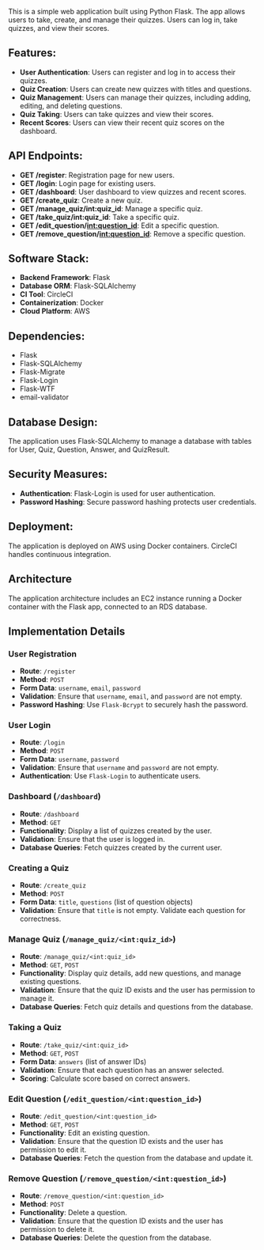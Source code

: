 This is a simple web application built using Python Flask. The app allows users to take, create, and manage their quizzes. Users can log in, take quizzes, and view their scores.

## Features:
-	**User Authentication**: Users can register and log in to access their quizzes.
-	**Quiz Creation**: Users can create new quizzes with titles and questions.
-	**Quiz Management**: Users can manage their quizzes, including adding, editing, and deleting questions.
-	**Quiz Taking**: Users can take quizzes and view their scores.
-	**Recent Scores**: Users can view their recent quiz scores on the dashboard.

## API Endpoints:
- **GET /register**: Registration page for new users.
- **GET /login**: Login page for existing users.
- **GET /dashboard**: User dashboard to view quizzes and recent scores.
-	**GET /create_quiz**: Create a new quiz.
-	**GET /manage_quiz/int:quiz_id**: Manage a specific quiz.
-	**GET /take_quiz/int:quiz_id**: Take a specific quiz.
-	**GET /edit_question/<int:question_id>**: Edit a specific question.
-	**GET /remove_question/<int:question_id>**: Remove a specific question.

## Software Stack:
- **Backend Framework**: Flask
- **Database ORM**: Flask-SQLAlchemy
- **CI Tool**: CircleCI
- **Containerization**: Docker
- **Cloud Platform**: AWS

## Dependencies:
- Flask
- Flask-SQLAlchemy
- Flask-Migrate
- Flask-Login
- Flask-WTF
- email-validator

## Database Design:
The application uses Flask-SQLAlchemy to manage a database with tables for User, Quiz, Question, Answer, and QuizResult.

## Security Measures:
- **Authentication**: Flask-Login is used for user authentication.
- **Password Hashing**: Secure password hashing protects user credentials.

## Deployment:
The application is deployed on AWS using Docker containers. CircleCI handles continuous integration.

## Architecture
The application architecture includes an EC2 instance running a Docker container with the Flask app, connected to an RDS database.

## Implementation Details

### **User Registration**
- **Route**: `/register`
- **Method**: `POST`
- **Form Data**: `username`, `email`, `password`
- **Validation**: Ensure that `username`, `email`, and `password` are not empty. 
- **Password Hashing**: Use `Flask-Bcrypt` to securely hash the password.

### **User Login**
- **Route**: `/login`
- **Method**: `POST`
- **Form Data**: `username`, `password`
- **Validation**: Ensure that `username` and `password` are not empty.
- **Authentication**: Use `Flask-Login` to authenticate users.

### **Dashboard** (`/dashboard`)
- **Route**: `/dashboard`
- **Method**: `GET`
- **Functionality**: Display a list of quizzes created by the user.
- **Validation**: Ensure that the user is logged in.
- **Database Queries**: Fetch quizzes created by the current user.

### **Creating a Quiz**
- **Route**: `/create_quiz`
- **Method**: `POST`
- **Form Data**: `title`, `questions` (list of question objects)
- **Validation**: Ensure that `title` is not empty. Validate each question for correctness.

### **Manage Quiz** (`/manage_quiz/<int:quiz_id>`)
- **Route**: `/manage_quiz/<int:quiz_id>`
- **Method**: `GET`, `POST`
- **Functionality**: Display quiz details, add new questions, and manage existing questions.
- **Validation**: Ensure that the quiz ID exists and the user has permission to manage it.
- **Database Queries**: Fetch quiz details and questions from the database.

### **Taking a Quiz**
- **Route**: `/take_quiz/<int:quiz_id>`
- **Method**: `GET`, `POST`
- **Form Data**: `answers` (list of answer IDs)
- **Validation**: Ensure that each question has an answer selected.
- **Scoring**: Calculate score based on correct answers.

### **Edit Question** (`/edit_question/<int:question_id>`)
- **Route**: `/edit_question/<int:question_id>`
- **Method**: `GET`, `POST`
- **Functionality**: Edit an existing question.
- **Validation**: Ensure that the question ID exists and the user has permission to edit it.
- **Database Queries**: Fetch the question from the database and update it.

### **Remove Question** (`/remove_question/<int:question_id>`)
- **Route**: `/remove_question/<int:question_id>`
- **Method**: `POST`
- **Functionality**: Delete a question.
- **Validation**: Ensure that the question ID exists and the user has permission to delete it.
- **Database Queries**: Delete the question from the database.
